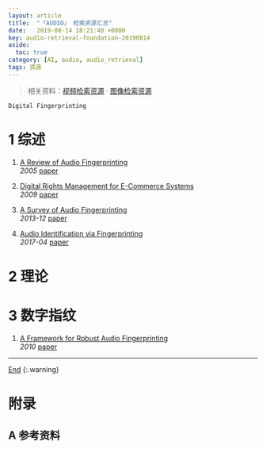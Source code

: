 ```yaml
---
layout: article
title:  "「AUDIO」 检索资源汇总"
date:   2019-08-14 18:21:40 +0800
key: audio-retrieval-foundation-20190814
aside:
  toc: true
category: [AI, audio, audio_retrieval]
tags: 资源
---
```

<span id='head'></span>  
>相关资料：[视频检索资源](/ai/video/video_retrieval/2019/06/21/foundation.html) · [图像检索资源](/ai/cv/retrieval/2019/05/22/foundation.html)      



<!--more-->
`Digital Fingerprinting`    

# 1 综述
1. [A Review of Audio Fingerprinting](http://www.music.mcgill.ca/~ich/classes/mumt621_09/fingerprinting/cano05review.pdf)    
*2005* [paper](http://www.music.mcgill.ca/~ich/classes/mumt621_09/fingerprinting/cano05review.pdf)    

1. [Digital Rights Management for E-Commerce Systems](https://books.google.com/books?id=wA8hf4IfSlkC&pg=PT198&lpg=PT198&dq=Image+signature+robust+to+caption+superimposition+for+video+sequence+identification&source=bl&ots=3vKBSURkWD&sig=ACfU3U10s40rd8u2I6wd1d14jPpvSZAIEA&hl=zh-CN&sa=X&ved=2ahUKEwi4zK2klf3jAhXNBIgKHWGiB1gQ6AEwAnoECAgQAQ#v=onepage&q=Image%20signature%20robust%20to%20caption%20superimposition%20for%20video%20sequence%20identification&f=false)    
*2009* [paper](https://books.google.com/books?id=wA8hf4IfSlkC&pg=PT198&lpg=PT198&dq=Image+signature+robust+to+caption+superimposition+for+video+sequence+identification&source=bl&ots=3vKBSURkWD&sig=ACfU3U10s40rd8u2I6wd1d14jPpvSZAIEA&hl=zh-CN&sa=X&ved=2ahUKEwi4zK2klf3jAhXNBIgKHWGiB1gQ6AEwAnoECAgQAQ#v=onepage&q=Image%20signature%20robust%20to%20caption%20superimposition%20for%20video%20sequence%20identification&f=false)   

1. [A Survey of Audio Fingerprinting](http://www.ijarcsms.com/docs/paper/volume1/SplDecember2013/V1I7-0020.pdf)   
*2013-12* [paper](http://www.ijarcsms.com/docs/paper/volume1/SplDecember2013/V1I7-0020.pdf)    

1. [Audio Identification via Fingerprinting](http://www.cp.jku.at/research/papers/Sonnleitner_Dissertation.pdf)    
*2017-04* [paper](http://www.cp.jku.at/research/papers/Sonnleitner_Dissertation.pdf)   

# 2 理论

# 3 数字指纹
1. [A Framework for Robust Audio Fingerprinting](http://www.jocm.us/uploadfile/2013/0422/20130422051253807.pdf)    
*2010* [paper](http://www.jocm.us/uploadfile/2013/0422/20130422051253807.pdf)   


-------------------  
[End](#head)
{:.warning}  

# 附录
## A 参考资料
